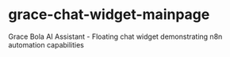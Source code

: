 # grace-chat-widget-mainpage
Grace Bola AI Assistant - Floating chat widget demonstrating n8n automation capabilities
